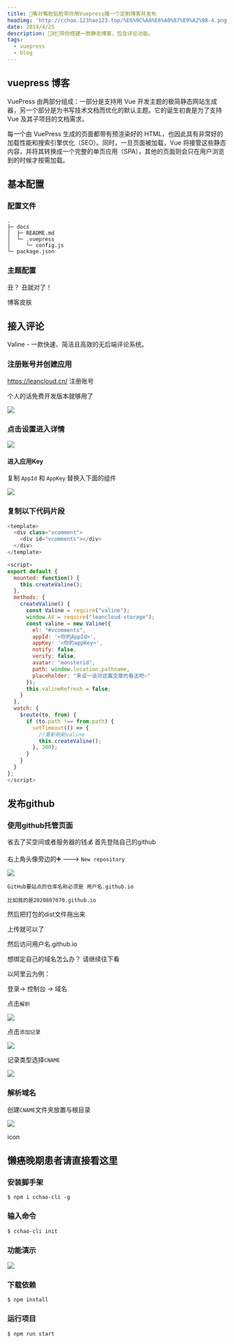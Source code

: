 ```yaml
---
title: 💋嘴对嘴脸贴脸带你用Vuepress撸一个定制博客并发布
headimg: 'http://cchao.123hao123.top/%E6%9C%AA%E6%A0%87%E9%A2%98-4.png'
date: 2019/4/25
description: 👄对👄带你搭建一款静态博客，包含评论功能。
tags:
  - vuepress
  - blog
---
```


<!-- https://vuepress.vuejs.org/ -->
## vuepress 博客
VuePress 由两部分组成：一部分是支持用 Vue 开发主题的极简静态网站生成器，另一个部分是为书写技术文档而优化的默认主题。它的诞生初衷是为了支持 Vue 及其子项目的文档需求。

每一个由 VuePress 生成的页面都带有预渲染好的 HTML，也因此具有非常好的加载性能和搜索引擎优化（SEO）。同时，一旦页面被加载，Vue 将接管这些静态内容，并将其转换成一个完整的单页应用（SPA），其他的页面则会只在用户浏览到的时候才按需加载。




## 基本配置

### 配置文件
```
.
├─ docs
│  ├─ README.md
│  └─ .vuepress
│     └─ config.js
└─ package.json
```
### 主题配置

丑？ 丑就对了！

博客皮肤

## 接入评论

Valine - 一款快速、简洁且高效的无后端评论系统。

### 注册账号并创建应用
https://leancloud.cn/ 注册账号

个人的话免费开发版本就够用了

![](https://user-gold-cdn.xitu.io/2019/5/31/16b0bdff539b9acd?w=599&h=442&f=png&s=28444)


### 点击设置进入详情

![](https://user-gold-cdn.xitu.io/2019/5/31/16b0be2f3eb4285a?w=510&h=156&f=png&s=12283)

#### 进入应用Key

 复制 `AppId` 和 `AppKey` 替换入下面的组件

![](https://user-gold-cdn.xitu.io/2019/5/31/16b0be3a085bfaff?w=927&h=301&f=png&s=26473)



### 复制以下代码片段
```javascript
<template>
  <div class="vcomment">
    <div id="vcomments"></div>
  </div>
</template>

<script>
export default {
  mounted: function() {
    this.createValine();
  },
  methods: {
    createValine() {
      const Valine = require("valine");
      window.AV = require("leancloud-storage");
      const valine = new Valine({
        el: "#vcomments",
        appId: '<你的AppId>',
        appKey: '<你的appKey>',
        notify: false,
        verify: false,
        avatar: "monsterid",
        path: window.location.pathname,
        placeholder: "来谈一谈对这篇文章的看法吧~"
      });
      this.valineRefresh = false;
    }
  },
  watch: {
    $route(to, from) {
      if (to.path !== from.path) {
        setTimeout(() => {
          //重新刷新valine
          this.createValine();
        }, 300);
      }
    }
  }
};
</script>
```



## 发布github

 ### 使用github托管页面
 省去了买空间或者服务器的钱💰
首先登陆自己的github

右上角头像旁边的➕ --->  `New repository`

![](https://user-gold-cdn.xitu.io/2019/5/30/16b0659ea6a51e67?w=475&h=258&f=png&s=12313)



```!
GitHub要站点的仓库名称必须是 用户名.github.io

比如我的是2020807070.github.io
```



然后把打包的dist文件拖出来

上传就可以了

然后访问用户名.github.io

想绑定自己的域名怎么办？ 请继续往下看

以阿里云为例：

登录-> 控制台 -> 域名

点击`解析`

![](http://cchao.123hao123.top/20190906-jx1.png)

点击`添加记录`

![](http://cchao.123hao123.top/20190906-jx2.png)

记录类型选择`CNAME`

![](http://cchao.123hao123.top/20190906-jx3.png)



### 解析域名

创建`CNAME`文件夹放置与根目录

![](https://user-gold-cdn.xitu.io/2019/5/31/16b0b923807f573c?w=637&h=265&f=png&s=35435)

icon

































## 懒癌晚期患者请直接看这里


### 安装脚手架
```
$ npm i cchao-cli -g
```

### 输入命令
```
$ cchao-cli init
```


### 功能演示
![](http://cchao.123hao123.top/20190906-cchao-cli.gif)



### 下载依赖
```
$ npm install
```



### 运行项目
```
$ npm run start
```
